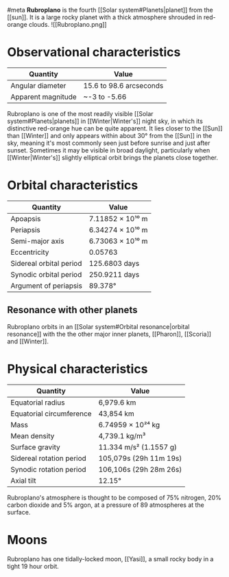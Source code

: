 #meta 
**Rubroplano** is the fourth [[Solar system#Planets|planet]] from the [[sun]]. It is a large rocky planet with a thick atmosphere shrouded in red-orange clouds.
![[Rubroplano.png]]
# Observational characteristics
| Quantity           | Value                   |
| ------------------ | ----------------------- |
| Angular diameter   | 15.6 to 98.6 arcseconds |
| Apparent magnitude | ~-3 to -5.66            |

Rubroplano is one of the most readily visible [[Solar system#Planets|planets]] in [[Winter|Winter's]] night sky, in which its distinctive red-orange hue can be quite apparent. It lies closer to the [[Sun]] than [[Winter]] and only appears within about 30° from the [[Sun]] in the sky, meaning it's most commonly seen just before sunrise and just after sunset. Sometimes it may be visible in broad daylight, particularly when [[Winter|Winter's]] slightly elliptical orbit brings the planets close together.
# Orbital characteristics
| Quantity                | Value            |
| ----------------------- | ---------------- |
| Apoapsis                | 7.11852 × 10¹⁰ m |
| Periapsis               | 6.34274 × 10¹⁰ m |
| Semi-major axis         | 6.73063 × 10¹⁰ m |
| Eccentricity            | 0.05763          |
| Sidereal orbital period | 125.6803 days    |
| Synodic orbital period  | 250.9211 days    |
| Argument of periapsis   | 89.378°          |
## Resonance with other planets
Rubroplano orbits in an [[Solar system#Orbital resonance|orbital resonance]] with the the other major inner planets, [[Pharon]], [[Scoria]] and [[Winter]].
# Physical characteristics
| Quantity                 | Value                  |
| ------------------------ | ---------------------- |
| Equatorial radius        | 6,979.6 km             |
| Equatorial circumference | 43,854 km              |
| Mass                     | 6.74959 × 10²⁴ kg      |
| Mean density             | 4,739.1 kg/m³          |
| Surface gravity          | 11.334 m/s² (1.1557 g) |
| Sidereal rotation period | 105,079s (29h 11m 19s) |
| Synodic rotation period  | 106,106s (29h 28m 26s) |
| Axial tilt               | 12.15°                 |

Rubroplano's atmosphere is thought to be composed of 75% nitrogen, 20% carbon dioxide and 5% argon, at a pressure of 89 atmospheres at the surface.
# Moons
Rubroplano has one tidally-locked moon, [[Yasi]], a small rocky body in a tight 19 hour orbit.